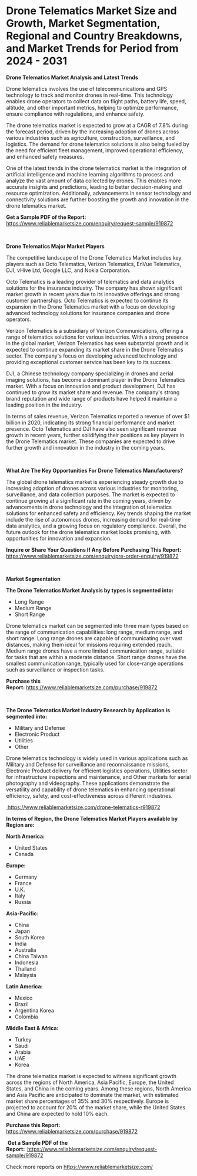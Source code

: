 <p><h1>Drone Telematics Market Size and Growth, Market Segmentation, Regional and Country Breakdowns, and Market Trends for Period from 2024 -  2031</h1></p><p><strong>Drone Telematics Market Analysis and Latest Trends</strong></p>
<p><p>Drone telematics involves the use of telecommunications and GPS technology to track and monitor drones in real-time. This technology enables drone operators to collect data on flight paths, battery life, speed, altitude, and other important metrics, helping to optimize performance, ensure compliance with regulations, and enhance safety.</p><p>The drone telematics market is expected to grow at a CAGR of 7.8% during the forecast period, driven by the increasing adoption of drones across various industries such as agriculture, construction, surveillance, and logistics. The demand for drone telematics solutions is also being fueled by the need for efficient fleet management, improved operational efficiency, and enhanced safety measures.</p><p>One of the latest trends in the drone telematics market is the integration of artificial intelligence and machine learning algorithms to process and analyze the vast amount of data collected by drones. This enables more accurate insights and predictions, leading to better decision-making and resource optimization. Additionally, advancements in sensor technology and connectivity solutions are further boosting the growth and innovation in the drone telematics market.</p></p>
<p><strong>Get a Sample PDF of the Report:&nbsp;</strong> <a href="https://www.reliablemarketsize.com/enquiry/request-sample/919872">https://www.reliablemarketsize.com/enquiry/request-sample/919872</a></p>
<p>&nbsp;</p>
<p><strong>Drone Telematics Major Market Players</strong></p>
<p><p>The competitive landscape of the Drone Telematics Market includes key players such as Octo Telematics, Verizon Telematics, EnVue Telematics, DJI, vHive Ltd, Google LLC, and Nokia Corporation. </p><p>Octo Telematics is a leading provider of telematics and data analytics solutions for the insurance industry. The company has shown significant market growth in recent years due to its innovative offerings and strong customer partnerships. Octo Telematics is expected to continue its expansion in the Drone Telematics market with a focus on developing advanced technology solutions for insurance companies and drone operators.</p><p>Verizon Telematics is a subsidiary of Verizon Communications, offering a range of telematics solutions for various industries. With a strong presence in the global market, Verizon Telematics has seen substantial growth and is expected to continue expanding its market share in the Drone Telematics sector. The company's focus on developing advanced technology and providing exceptional customer service has been key to its success.</p><p>DJI, a Chinese technology company specializing in drones and aerial imaging solutions, has become a dominant player in the Drone Telematics market. With a focus on innovation and product development, DJI has continued to grow its market share and revenue. The company's strong brand reputation and wide range of products have helped it maintain a leading position in the industry.</p><p>In terms of sales revenue, Verizon Telematics reported a revenue of over $1 billion in 2020, indicating its strong financial performance and market presence. Octo Telematics and DJI have also seen significant revenue growth in recent years, further solidifying their positions as key players in the Drone Telematics market. These companies are expected to drive further growth and innovation in the industry in the coming years.</p></p>
<p>&nbsp;</p>
<p><strong>What Are The Key Opportunities For Drone Telematics Manufacturers?</strong></p>
<p><p>The global drone telematics market is experiencing steady growth due to increasing adoption of drones across various industries for monitoring, surveillance, and data collection purposes. The market is expected to continue growing at a significant rate in the coming years, driven by advancements in drone technology and the integration of telematics solutions for enhanced safety and efficiency. Key trends shaping the market include the rise of autonomous drones, increasing demand for real-time data analytics, and a growing focus on regulatory compliance. Overall, the future outlook for the drone telematics market looks promising, with opportunities for innovation and expansion.</p></p>
<p><strong>Inquire or Share Your Questions If Any Before Purchasing This Report:</strong> <a href="https://www.reliablemarketsize.com/enquiry/pre-order-enquiry/919872">https://www.reliablemarketsize.com/enquiry/pre-order-enquiry/919872</a></p>
<p>&nbsp;</p>
<p><strong>Market Segmentation</strong></p>
<p><strong>The Drone Telematics Market Analysis by types is segmented into:</strong></p>
<p><ul><li>Long Range</li><li>Medium Range</li><li>Short Range</li></ul></p>
<p><p>Drone telematics market can be segmented into three main types based on the range of communication capabilities: long range, medium range, and short range. Long range drones are capable of communicating over vast distances, making them ideal for missions requiring extended reach. Medium range drones have a more limited communication range, suitable for tasks that are within a moderate distance. Short range drones have the smallest communication range, typically used for close-range operations such as surveillance or inspection tasks.</p></p>
<p><strong>Purchase this Report:&nbsp;</strong><a href="https://www.reliablemarketsize.com/purchase/919872">https://www.reliablemarketsize.com/purchase/919872</a></p>
<p>&nbsp;</p>
<p><strong>The Drone Telematics Market Industry Research by Application is segmented into:</strong></p>
<p><ul><li>Military and Defense</li><li>Electronic Product</li><li>Utilities</li><li>Other</li></ul></p>
<p><p>Drone telematics technology is widely used in various applications such as Military and Defense for surveillance and reconnaissance missions, Electronic Product delivery for efficient logistics operations, Utilities sector for infrastructure inspections and maintenance, and Other markets for aerial photography and videography. These applications demonstrate the versatility and capability of drone telematics in enhancing operational efficiency, safety, and cost-effectiveness across different industries.</p></p>
<p><a href="https://www.reliablemarketsize.com/drone-telematics-r919872">&nbsp;https://www.reliablemarketsize.com/drone-telematics-r919872</a></p>
<p><strong>In terms of Region, the Drone Telematics Market Players available by Region are:</strong></p>
<p>
    <p> <strong> North America: </strong>
        <ul>
            <li>United States</li>
            <li>Canada</li>
        </ul>
        </p> 
    <p> <strong> Europe: </strong>
        <ul>
            <li>Germany</li>
            <li>France</li>
            <li>U.K.</li>
            <li>Italy</li>
            <li>Russia</li>
        </ul>
        </p> 
    <p> <strong> Asia-Pacific: </strong>
        <ul>
            <li>China</li>
            <li>Japan</li>
            <li>South Korea</li>
            <li>India</li>
            <li>Australia</li>
            <li>China Taiwan</li>
            <li>Indonesia</li>
            <li>Thailand</li>
            <li>Malaysia</li>
        </ul>
        </p> 
    <p> <strong> Latin America: </strong>
        <ul>
            <li>Mexico</li>
            <li>Brazil</li>
            <li>Argentina Korea</li>
            <li>Colombia</li>
        </ul>
        </p> 
    <p> <strong> Middle East & Africa: </strong>
        <ul>
            <li>Turkey</li>
            <li>Saudi</li>
            <li>Arabia</li>
            <li>UAE</li>
            <li>Korea</li>
        </ul>
    </p>
    </p>
<p><p>The drone telematics market is expected to witness significant growth across the regions of North America, Asia Pacific, Europe, the United States, and China in the coming years. Among these regions, North America and Asia Pacific are anticipated to dominate the market, with estimated market share percentages of 35% and 30% respectively. Europe is projected to account for 20% of the market share, while the United States and China are expected to hold 10% each.</p></p>
<p><strong>Purchase this Report: </strong><a href="https://www.reliablemarketsize.com/purchase/919872">https://www.reliablemarketsize.com/purchase/919872</a></p>
<p>&nbsp;<strong>Get a Sample PDF of the Report:&nbsp;&nbsp;</strong><a href="https://www.reliablemarketsize.com/enquiry/request-sample/919872">https://www.reliablemarketsize.com/enquiry/request-sample/919872</a></p>
<p><strong></strong></p>
<p>Check more reports on <a href="https://www.reliablemarketsize.com/">https://www.reliablemarketsize.com/</a></p>